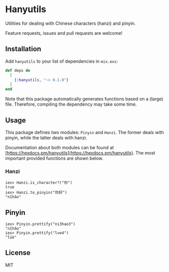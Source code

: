 # Hanyutils

Utilities for dealing with Chinese characters (hanzi) and pinyin.

Feature requests, issues and pull requests are welcome!

## Installation

Add `hanyutils` to your list of dependencies in `mix.exs`:

```elixir
def deps do
  [
    {:hanyutils, "~> 0.1.0"}
  ]
end
```

Note that this package automatically generates functions based on a (large) file.
Therefore, compiling the dependency may take some time.

## Usage

This package defines two modules: `Pinyin` and `Hanzi`.
The former deals with pinyin, while the latter deals with hanzi.

Documentation about both modules can be found at [https://hexdocs.pm/hanyutils](https://hexdocs.pm/hanyutils).
The most important provided functions are shown below.

### Hanzi

```
iex> Hanzi.is_character?("你")
true
iex> Hanzi.to_pinyin("你好")
"nǐhǎo"
```

## Pinyin

```
iex> Pinyin.prettify("ni3hao3")
"nǐhǎo"
iex> Pinyin.prettify("lve4")
"lüè"
```

## License

MIT
